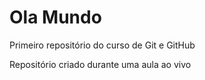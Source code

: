 # Ola Mundo
 Primeiro repositório do curso de Git e GitHub

Repositório criado durante uma aula ao vivo